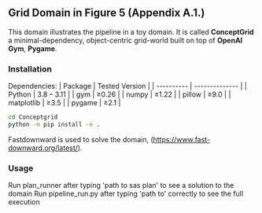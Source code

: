 ## Grid Domain in Figure 5 (Appendix A.1.)
This domain illustrates the pipeline in a toy domain. It is called **ConceptGrid** a minimal-dependency, object-centric grid-world built on top of **OpenAI Gym**, **Pygame**.  
### Installation

Dependencies:
| Package    | Tested Version |
| ---------- | -------------- |
| Python     | 3.8 – 3.11     |
| gym        | ≥0.26          |
| numpy      | ≥1.22          |
| pillow     | ≥9.0           |
| matplotlib | ≥3.5           |
| pygame     | ≥2.1           |

```bash
cd Conceptgrid
python -m pip install -e .
```
Fastdownward is used to solve the domain, (https://www.fast-downward.org/latest/).

### Usage
Run plan_runner after typing 'path to sas plan' to see a solution to the domain
Run pipeline_run.py after typing 'path to' correctly to see the full execution
